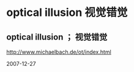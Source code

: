 # optical illusion 视觉错觉

## optical illusion ； 视觉错觉
http://www.michaelbach.de/ot/index.html


2007-12-27